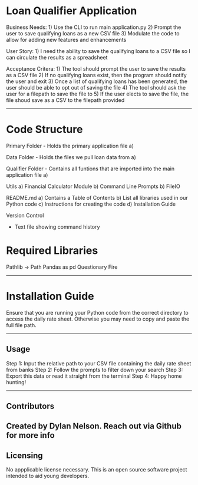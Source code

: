 # Loan Qualifier Application #

Business Needs:
    1) Use the CLI to run main application.py
    2) Prompt the user to save qualifying loans as a new CSV file
    3) Modulate the code to allow for adding new features and enhancements

User Story:
    1) I need the ability to save the qualifying loans to a CSV file so I can circulate the results as a spreadsheet

Acceptance Critera:
    1) The tool should prompt the user to save the results as a CSV file
    2) If no qualifying loans exist, then the program should notify the user and exit
    3) Once a list of qualifying loans has been generated, the user should be able to opt out of saving the file
    4) The tool should ask the user for a filepath to save the file to
    5) If the user elects to save the file, the file shoud save as a CSV to the filepath provided

---
# Code Structure #
Primary Folder - Holds the primary application file
    a)

Data Folder - Holds the files we pull loan data from
    a)

Qualifier Folder - Contains all funtions that are imported into the main application file
    a)

Utils
    a) Financial Calculator Module
    b) Command Line Prompts
    b) FileIO

README.md
    a) Contains a Table of Contents
    b) List all libraries used in our Python code
    c) Instructions for creating the code
    d) Installation Guide

Version Control
- Text file showing command history


# Required Libraries #
Pathlib -> Path
Pandas as pd
Questionary
Fire

---
# Installation Guide #
Ensure that you are running your Python code from the correct directory to access the daily rate sheet. Otherwise you may need to copy and paste the full file path.

---
## Usage
Step 1: Input the relative path to your CSV file containing the daily rate sheet from banks
Step 2: Follow the prompts to filter down your search
Step 3: Export this data or read it straight from the terminal
Step 4: Happy home hunting!

---
## Contributors
Created by Dylan Nelson.
Reach out via Github for more info
---

## Licensing
No appplicable license necessary. 
This is an open source software project intended to aid young developers.
